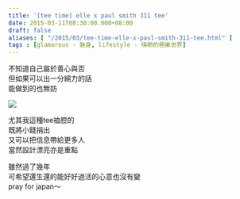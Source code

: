 ```yaml
---
title: '[tee time] elle x paul smith 311 tee'
date: 2015-03-11T08:30:00.000+08:00
draft: false
aliases: [ "/2015/03/tee-time-elle-x-paul-smith-311-tee.html" ]
tags : [glamorous - 裝身, lifestyle - 嗨啲的極樂世界]
---
```


不知道自己屬於善心與否  
但如果可以出一分綿力的話  
能做到的也無妨  

![](/images/elleps311tee.jpg)

尤其我這種tee裇腔的  
既將小錢捐出  
又可以把信息帶給更多人  
當然設計漂亮亦是重點  
  
雖然過了幾年  
可希望還生還的能好好過活的心意也沒有變  
pray for japan～
